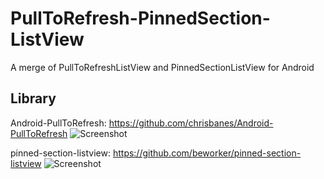 PullToRefresh-PinnedSection-ListView
====================================

A merge of PullToRefreshListView and PinnedSectionListView for Android

## Library 
Android-PullToRefresh: https://github.com/chrisbanes/Android-PullToRefresh
![Screenshot](https://github.com/tongcpp/PullToRefresh-PinnedSection-ListView/blob/master/screen0.png)

pinned-section-listview: https://github.com/beworker/pinned-section-listview
![Screenshot](https://github.com/tongcpp/PullToRefresh-PinnedSection-ListView/blob/master/screen1.png)
